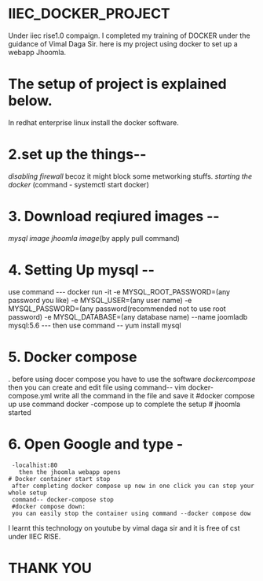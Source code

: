 # IIEC_DOCKER_PROJECT
Under iiec rise1.0 compaign. I completed my training of DOCKER under the guidance of Vimal Daga Sir. 
here is my project using docker to set up a webapp Jhoomla.
# The setup of project is explained below.
 In redhat enterprise linux install the docker software.
# 2.set up the things--
*disabling firewall* becoz it might block some metworking stuffs.
                       *starting the docker* (command - systemctl start docker)
# 3. Download reqiured images -- 
*mysql image*
                               *jhoomla image*(by apply pull command)
# 4. Setting Up mysql -- 
use command --- docker run -it -e MYSQL_ROOT_PASSWORD=(any password you like) -e MYSQL_USER=(any user name) -e MYSQL_PASSWORD=(any password(recommended not to use root password) -e MYSQL_DATABASE=(any database name) --name joomladb mysql:5.6
                   --- then use command -- yum install mysql
# 5. Docker compose
.   before using docer compose you have to use the software *dockercompose*
     then you can create and edit file using command-- vim docker-compose.yml
      write all the command in the file and save it
   	#docker compose up
	use command docker -compose up to complete the setup
	# jhoomla started
# 6. Open Google and type -
	 -localhist:80 
	   then the jhoomla webapp opens
	# Docker container start stop
	 after completing docker compose up now in one click you can stop your whole setup
	 command-- docker-compose stop
	 #docker compose down:
	 you can easily stop the container using command --docker compose dow
	 
I learnt this technology on youtube by vimal daga sir and it is free of cst under IIEC RISE.
# THANK YOU
